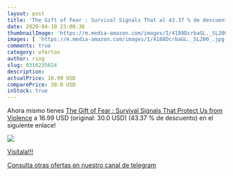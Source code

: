 ```yaml
---
layout: post
title: 'The Gift of Fear : Survival Signals That al 43.37 % de descuento'
date: 2020-04-10 23:08:36
thumbnailImage: 'https://m.media-amazon.com/images/I/4188DcrbaGL._SL200_.jpg'
images: [ 'https://m.media-amazon.com/images/I/4188DcrbaGL._SL200_.jpg' ]
comments: true
category: ofertas
author: ring
slug: 0316235024
description:
actualPrice: 16.99 USD
comparePrice: 30.0 USD
inStock: true
---
```


Ahora mismo tienes [The Gift of Fear : Survival Signals That Protect Us from Violence](https://www.amazon.com/dp/0316235024/?tag=redken08-20) a 16.99 USD (original: 30.0 USD) (43.37 %  de descuento) en el siguiente enlace!

[![](https://m.media-amazon.com/images/I/4188DcrbaGL._SL200_.jpg)](https://www.amazon.com/dp/0316235024/?tag=redken08-20)

[Visítala!!!](https://www.amazon.com/dp/0316235024/?tag=redken08-20)

[Consulta otras ofertas en nuestro canal de telegram](https://t.me/s/ofertas25)
